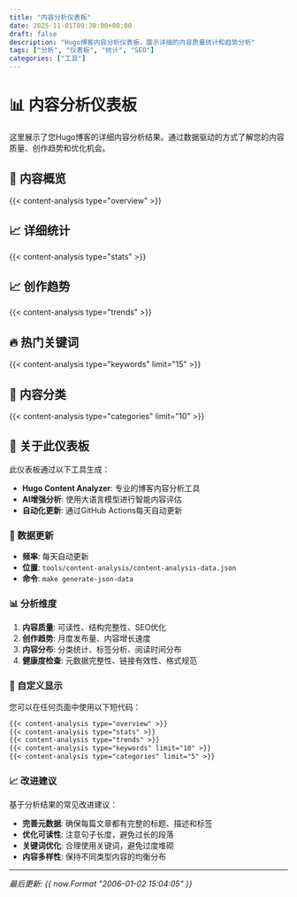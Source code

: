 ```yaml
---
title: "内容分析仪表板"
date: 2025-11-01T09:30:00+08:00
draft: false
description: "Hugo博客内容分析仪表板，展示详细的内容质量统计和趋势分析"
tags: ["分析", "仪表板", "统计", "SEO"]
categories: ["工具"]
---
```


# 📊 内容分析仪表板

这里展示了您Hugo博客的详细内容分析结果。通过数据驱动的方式了解您的内容质量、创作趋势和优化机会。

## 🎯 内容概览

{{< content-analysis type="overview" >}}

## 📈 详细统计

{{< content-analysis type="stats" >}}

## 📈 创作趋势

{{< content-analysis type="trends" >}}

## 🔥 热门关键词

{{< content-analysis type="keywords" limit="15" >}}

## 📂 内容分类

{{< content-analysis type="categories" limit="10" >}}

## 📝 关于此仪表板

此仪表板通过以下工具生成：

- **Hugo Content Analyzer**: 专业的博客内容分析工具
- **AI增强分析**: 使用大语言模型进行智能内容评估
- **自动化更新**: 通过GitHub Actions每天自动更新

### 🔧 数据更新

- **频率**: 每天自动更新
- **位置**: `tools/content-analysis/content-analysis-data.json`
- **命令**: `make generate-json-data`

### 📊 分析维度

1. **内容质量**: 可读性、结构完整性、SEO优化
2. **创作趋势**: 月度发布量、内容增长速度
3. **内容分布**: 分类统计、标签分析、阅读时间分布
4. **健康度检查**: 元数据完整性、链接有效性、格式规范

### 🎨 自定义显示

您可以在任何页面中使用以下短代码：

```markdown
{{< content-analysis type="overview" >}}
{{< content-analysis type="stats" >}}
{{< content-analysis type="trends" >}}
{{< content-analysis type="keywords" limit="10" >}}
{{< content-analysis type="categories" limit="5" >}}
```

### 📈 改进建议

基于分析结果的常见改进建议：

- **完善元数据**: 确保每篇文章都有完整的标题、描述和标签
- **优化可读性**: 注意句子长度，避免过长的段落
- **关键词优化**: 合理使用关键词，避免过度堆砌
- **内容多样性**: 保持不同类型内容的均衡分布

---

*最后更新: {{ now.Format "2006-01-02 15:04:05" }}*
